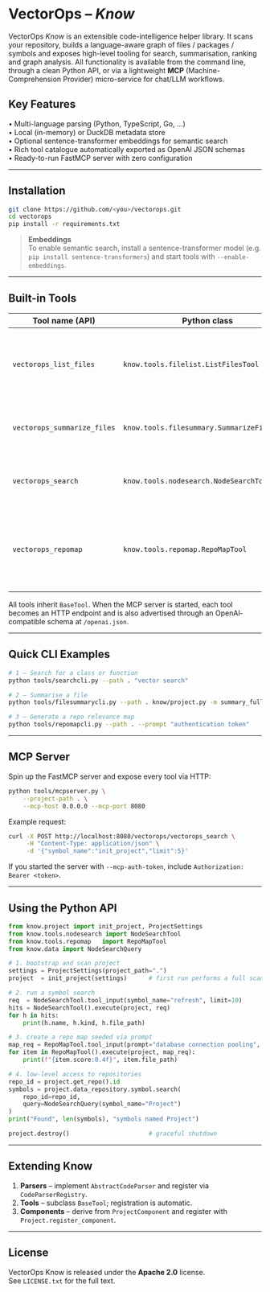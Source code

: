 # VectorOps – *Know*

VectorOps *Know* is an extensible code-intelligence helper library. It scans your repository, builds a language-aware graph of files / packages / symbols and exposes high-level tooling for search, summarisation, ranking and graph analysis.
All functionality is available from the command line, through a clean Python API, or via a lightweight **MCP** (Machine-Comprehension Provider) micro-service for chat/LLM workflows.

## Key Features
• Multi-language parsing (Python, TypeScript, Go, …)  
• Local (in-memory) or DuckDB metadata store  
• Optional sentence-transformer embeddings for semantic search  
• Rich tool catalogue automatically exported as OpenAI JSON schemas  
• Ready-to-run FastMCP server with zero configuration  

---

## Installation
```bash
git clone https://github.com/<you>/vectorops.git
cd vectorops
pip install -r requirements.txt
```

> **Embeddings**  
> To enable semantic search, install a sentence-transformer model (e.g. `pip install sentence-transformers`) and start tools with `--enable-embeddings`.

---

## Built-in Tools

| Tool name (API)          | Python class                                    | CLI helper                 | Purpose |
|--------------------------|-------------------------------------------------|----------------------------|---------|
| `vectorops_list_files`   | `know.tools.filelist.ListFilesTool`             | – *(used via API/MCP)*     | Return files whose paths match glob patterns |
| `vectorops_summarize_files` | `know.tools.filesummary.SummarizeFilesTool` | `tools/filesummarycli.py`  | Create import & symbol summaries for files |
| `vectorops_search`       | `know.tools.nodesearch.NodeSearchTool`          | `tools/searchcli.py`       | Hybrid (text + vector) symbol search |
| `vectorops_repomap`      | `know.tools.repomap.RepoMapTool`                | `tools/repomapcli.py`      | Rank files with Random-Walk-with-Restart on the code graph |

All tools inherit `BaseTool`.  When the MCP server is started, each tool becomes an HTTP endpoint and is also advertised through an OpenAI‐compatible schema at `/openai.json`.

---

## Quick CLI Examples

```bash
# 1 – Search for a class or function
python tools/searchcli.py --path . "vector search"

# 2 – Summarise a file
python tools/filesummarycli.py --path . know/project.py -m summary_full

# 3 – Generate a repo relevance map
python tools/repomapcli.py --path . --prompt "authentication token"
```

---

## MCP Server

Spin up the FastMCP server and expose every tool via HTTP:

```bash
python tools/mcpserver.py \
    --project-path . \
    --mcp-host 0.0.0.0 --mcp-port 8080
```

Example request:
```bash
curl -X POST http://localhost:8080/vectorops/vectorops_search \
     -H "Content-Type: application/json" \
     -d '{"symbol_name":"init_project","limit":5}'
```
If you started the server with `--mcp-auth-token`, include `Authorization: Bearer <token>`.

---

## Using the Python API

```python
from know.project import init_project, ProjectSettings
from know.tools.nodesearch import NodeSearchTool
from know.tools.repomap   import RepoMapTool
from know.data import NodeSearchQuery

# 1. bootstrap and scan project
settings = ProjectSettings(project_path=".")
project  = init_project(settings)      # first run performs a full scan

# 2. run a symbol search
req  = NodeSearchTool.tool_input(symbol_name="refresh", limit=10)
hits = NodeSearchTool().execute(project, req)
for h in hits:
    print(h.name, h.kind, h.file_path)

# 3. create a repo map seeded via prompt
map_req = RepoMapTool.tool_input(prompt="database connection pooling", limit=15)
for item in RepoMapTool().execute(project, map_req):
    print(f"{item.score:0.4f}", item.file_path)

# 4. low-level access to repositories
repo_id = project.get_repo().id
symbols = project.data_repository.symbol.search(
    repo_id=repo_id,
    query=NodeSearchQuery(symbol_name="Project")
)
print("Found", len(symbols), "symbols named Project")

project.destroy()                      # graceful shutdown
```

---

## Extending Know

1. **Parsers** – implement `AbstractCodeParser` and register via `CodeParserRegistry`.  
2. **Tools**   – subclass `BaseTool`; registration is automatic.  
3. **Components** – derive from `ProjectComponent` and register with `Project.register_component`.

---

## License

VectorOps Know is released under the **Apache 2.0** license.  
See `LICENSE.txt` for the full text.
